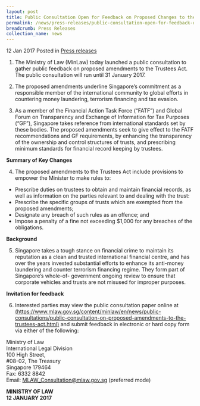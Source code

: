 ```yaml
---
layout: post
title: Public Consultation Open for Feedback on Proposed Changes to the Trustees Act
permalink: /news/press-releases/public-consultation-open-for-feedback-on-proposed-changes-to-the
breadcrumb: Press Releases
collection_name: news
---
```


12 Jan 2017 Posted in [Press releases](/news/press-releases)


1. The Ministry of Law (MinLaw) today launched a public consultation to gather public feedback on proposed amendments to the Trustees Act. The public consultation will run until 31 January 2017.


2. The proposed amendments underline Singapore’s commitment as a responsible member of the international community to global efforts in countering money laundering, terrorism financing and tax evasion.


3. As a member of the Financial Action Task Force (“FATF”) and Global Forum on Transparency and Exchange of Information for Tax Purposes (“GF”), Singapore takes reference from international standards set by these bodies. The proposed amendments seek to give effect to the FATF recommendations and GF requirements, by enhancing the transparency of the ownership and control structures of trusts, and prescribing minimum standards for financial record keeping by trustees.


**Summary of Key Changes**

4. The proposed amendments to the Trustees Act include provisions to empower the Minister to make rules to:

* Prescribe duties on trustees to obtain and maintain financial records, as well as information on the parties relevant to and dealing with the trust:
* Prescribe the specific groups of trusts which are exempted from the proposed amendments;
* Designate any breach of such rules as an offence; and
* Impose a penalty of a fine not exceeding $1,000 for any breaches of the obligations.

**Background**


5. Singapore takes a tough stance on financial crime to maintain its reputation as a clean and trusted international financial centre, and has over the years invested substantial efforts to enhance its anti-money laundering and counter terrorism financing regime. They form part of Singapore’s whole-of- government ongoing review to ensure that corporate vehicles and trusts are not misused for improper purposes.


**Invitation for feedback**


6. Interested parties may view the public consultation paper online at [(https://www.mlaw.gov.sg/content/minlaw/en/news/public-consultations/public-consultation-on-proposed-amendments-to-the-trustees-act.html)](/news/public-consultations/public-consultation-on-proposed-amendments-to-the-trustees-act) and submit feedback in electronic or hard copy form via either of the following:


Ministry of Law  
International Legal Division  
100 High Street,  
#08-02, The Treasury  
Singapore 179464  
Fax: 6332 8842  
Email: MLAW_Consultation@mlaw.gov.sg (preferred mode)

**MINISTRY OF LAW**  
**12 JANUARY 2017**
